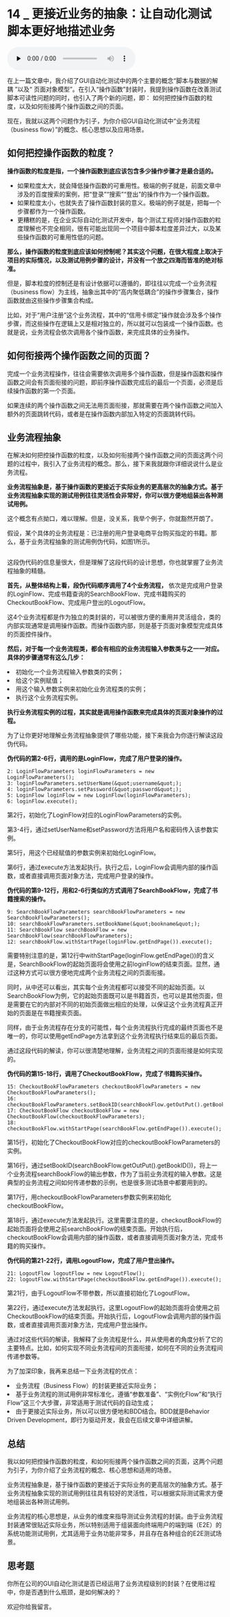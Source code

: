 # 14 _ 更接近业务的抽象：让自动化测试脚本更好地描述业务

<audio id="audio" title="14 | 更接近业务的抽象：让自动化测试脚本更好地描述业务" controls="" preload="none"><source id="mp3" src="https://static001.geekbang.org/resource/audio/ae/9d/aec932e7db396dc15fe0b595549f549d.mp3"></audio>

在上一篇文章中，我介绍了GUI自动化测试中的两个主要的概念“脚本与数据的解耦 ”以及“ 页面对象模型”。在引入“操作函数”封装时，我提到操作函数在改善测试脚本可读性问题的同时，也引入了两个新的问题，即： 如何把控操作函数的粒度，以及如何衔接两个操作函数之间的页面。

现在，我就以这两个问题作为引子，为你介绍GUI自动化测试中“业务流程（business flow）”的概念、核心思想以及应用场景。

## 如何把控操作函数的粒度？

**操作函数的粒度是指，一个操作函数到底应该包含多少操作步骤才是最合适的。**

- 如果粒度太大，就会降低操作函数的可重用性。极端的例子就是，前面文章中涉及的百度搜索的案例，把“登录”“搜索”“登出”的操作作为一个操作函数。
- 如果粒度太小，也就失去了操作函数封装的意义。极端的例子就是，把每一个步骤都作为一个操作函数。
- 更糟糕的是，在企业实际自动化测试开发中，每个测试工程师对操作函数的粒度理解也不完全相同，很有可能出现同一个项目中脚本粒度差异过大，以及某些操作函数的可重用性低的问题。

**那么，操作函数的粒度到底应该如何控制呢？其实这个问题，在很大程度上取决于项目的实际情况，以及测试用例步骤的设计，并没有一个放之四海而皆准的绝对标准。**

但是，脚本粒度的控制还是有设计依据可以遵循的，即往往以完成一个业务流程（business flow）为主线，抽象出其中的“高内聚低耦合”的操作步骤集合，操作函数就由这些操作步骤集合构成。

比如，对于“用户注册”这个业务流程，其中的“信用卡绑定”操作就会涉及多个操作步骤，而这些操作在逻辑上又是相对独立的，所以就可以包装成一个操作函数。也就是说，业务流程会依次调用各个操作函数，来完成具体的业务操作。

## 如何衔接两个操作函数之间的页面？

完成一个业务流程操作，往往会需要依次调用多个操作函数，但是操作函数和操作函数之间会有页面衔接的问题，即前序操作函数完成后的最后一个页面，必须是后续操作函数的第一个页面。

如果连续的两个操作函数之间无法用页面衔接，那就需要在两个操作函数之间加入额外的页面跳转代码，或者是在操作函数内部加入特定的页面跳转代码。

## 业务流程抽象

在解决如何把控操作函数的粒度，以及如何衔接两个操作函数之间的页面这两个问题的过程中，我引入了业务流程的概念。那么，接下来我就跟你详细说说什么是业务流程。

**业务流程抽象是，基于操作函数的更接近于实际业务的更高层次的抽象方式。基于业务流程抽象实现的测试用例往往灵活性会非常好，你可以很方便地组装出各种测试用例。**

这个概念有点拗口，难以理解。但是，没关系，我举个例子，你就豁然开朗了。

假设，某个具体的业务流程是：已注册的用户登录电商平台购买指定的书籍。那么，基于业务流程抽象的测试用例伪代码，如图1所示。

<img src="https://static001.geekbang.org/resource/image/a7/46/a7b02e628552dd97070c90058b755a46.png" alt="" />

这段伪代码的信息量很大，但是理解了这段代码的设计思想，你也就掌握了业务流程抽象的精髓。

**首先，从整体结构上看，段伪代码顺序调用了4个业务流程，** 依次是完成用户登录的LoginFlow、完成书籍查询的SearchBookFlow、完成书籍购买的CheckoutBookFlow、完成用户登出的LogoutFlow。

这4个业务流程都是作为独立的类封装的，可以被很方便的重用并灵活组合，类的内部实现通常是调用操作函数。而操作函数内部，则是基于页面对象模型完成具体的页面控件操作。

**然后，对于每一个业务流程类，都会有相应的业务流程输入参数类与之一一对应。具体的步骤通常有这么几步：**

<li>
初始化一个业务流程输入参数类的实例；
</li>
<li>
给这个实例赋值；
</li>
<li>
用这个输入参数实例来初始化业务流程类的实例；
</li>
<li>
执行这个业务流程实例。
</li>

**执行业务流程实例的过程，其实就是调用操作函数来完成具体的页面对象操作的过程。**

为了让你更好地理解业务流程抽象提供了哪些功能，接下来我会为你逐行解读这段伪代码。

**伪代码的第2-6行，调用的是LoginFlow，完成了用户登录的操作。**

```
2: LoginFlowParameters loginFlowParameters = new LoginFlowParameters();
3: loginFlowParameters.setUserName(&quot;username&quot;);
4: loginFlowParameters.setPassword(&quot;password&quot;);
5: LoginFlow loginFlow = new LoginFlow(loginFlowParameters);
6: loginFlow.execute();

```

第2行，初始化了LoginFlow对应的LoginFlowParameters的实例。

第3-4行，通过setUserName和setPassword方法将用户名和密码传入该参数实例。

第5行，用这个已经赋值的参数实例来初始化LoginFlow。

第6行，通过execute方法发起执行。执行之后，LoginFlow会调用内部的操作函数，或者直接调用页面对象方法，完成用户登录的操作。

**伪代码的第9-12行，用和2-6行类似的方式调用了SearchBookFlow，完成了书籍搜索的操作。**

```
9: SearchBookFlowParameters searchBookFlowParameters = new SearchBookFlowParameters();
10: searchBookFlowParameters.setBookName(&quot;bookname&quot;);
11: SearchBookFlow searchBookFlow = new SearchBookFlow(searchBookFlowParameters);
12: searchBookFlow.withStartPage(loginFlow.getEndPage()).execute();

```

需要特别注意的是，第12行中withStartPage(loginFlow.getEndPage())的含义是，SearchBookFlow的起始页面将会使用之前loginFlow的结束页面。显然，通过这种方式可以很方便地完成两个业务流程之间的页面衔接。

同时，从中还可以看出，其实每个业务流程都可以接受不同的起始页面。以SearchBookFlow为例，它的起始页面既可以是书籍首页，也可以是其他页面，但是需要在它的内部对不同的初始页面做出相应的处理，以保证这个业务流程真正开始的页面是在书籍搜索页面。

同样，由于业务流程存在分支的可能性，每个业务流程执行完成的最终页面也不是唯一的，你可以使用getEndPage方法拿到这个业务流程执行结束后的最后页面。

通过这段代码的解读，你可以很清楚地理解，业务流程之间的页面衔接是如何实现的。

**伪代码的第15-18行，调用了CheckoutBookFlow，完成了书籍购买操作。**

```
15: CheckoutBookFlowParameters checkoutBookFlowParameters = new CheckoutBookFlowParameters();
16: checkoutBookFlowParameters.setBookID(searchBookFlow.getOutPut().getBookID());
17: CheckoutBookFlow checkoutBookFlow = new CheckoutBookFlow(checkoutBookFlowParameters);
18: checkoutBookFlow.withStartPage(searchBookFlow.getEndPage()).execute();

```

第15行，初始化了CheckoutBookFlow对应的checkoutBookFlowParameters的实例。

第16行，通过setBookID(searchBookFlow.getOutPut().getBookID())，将上一个业务流程searchBookFlow的输出参数，作为了当前业务流程的输入参数。这是典型的业务流程之间如何传递参数的示例，也是很多测试场景中都要用到的。

第17行，用checkoutBookFlowParameters参数实例来初始化checkoutBookFlow。

第18行，通过execute方法发起执行。这里需要注意的是，checkoutBookFlow的起始页面将会使用之前searchBookFlow的结束页面。开始执行后，checkoutBookFlow会调用内部的操作函数，或者直接调用页面对象方法，完成书籍的购买操作。

**伪代码的第21-22行，调用LogoutFlow，完成了用户登出操作。**

```
21: LogoutFlow logoutFlow = new LogoutFlow();
22: logoutFlow.withStartPage(checkoutBookFlow.getEndPage()).execute();

```

第21行，由于LogoutFlow不带参数，所以直接初始化了LogoutFlow。

第22行，通过execute方法发起执行。这里LogoutFlow的起始页面将会使用之前CheckoutBookFlow的结束页面。开始执行后，LogoutFlow会调用内部的操作函数，或者直接调用页面对象方法，完成用户登出操作。

通过对这些代码的解读，我解释了业务流程是什么，并从使用者的角度分析了它的主要特点。比如，如何实现不同业务流程间的页面衔接，如何在不同的业务流程间传递参数等。

为了加深印象，我再来总结一下业务流程的优点：

<li>
业务流程（Business Flow）的封装更接近实际业务；
</li>
<li>
基于业务流程的测试用例非常标准化，遵循“参数准备”、“实例化Flow”和“执行Flow”这三个大步骤，非常适用于测试代码的自动生成；
</li>
<li>
由于更接近实际业务，所以可以很方便地和BDD结合。BDD就是Behavior Driven Development，即行为驱动开发，我会在后续文章中详细讲解。
</li>

## 总结

我以如何把控操作函数的粒度，和如何衔接两个操作函数之间的页面，这两个问题为引子，为你介绍了业务流程的概念、核心思想和适用的场景。

业务流程抽象是，基于操作函数的更接近于实际业务的更高层次的抽象方式。基于业务流程抽象实现的测试用例往往具有较好的灵活性，可以根据实际测试需求方便地组装出各种测试用例。

业务流程的核心思想是，从业务的维度来指导测试业务流程的封装。由于业务流程封装通常很贴近实际业务，所以特别适用于组装面向终端用户的端到端（E2E）的系统功能测试用例，尤其适用于业务功能非常多，并且存在各种组合的E2E测试场景。

## 思考题

你所在公司的GUI自动化测试是否已经运用了业务流程级别的封装？在使用过程中，你是否遇到什么瓶颈，是如何解决的？

欢迎你给我留言。


